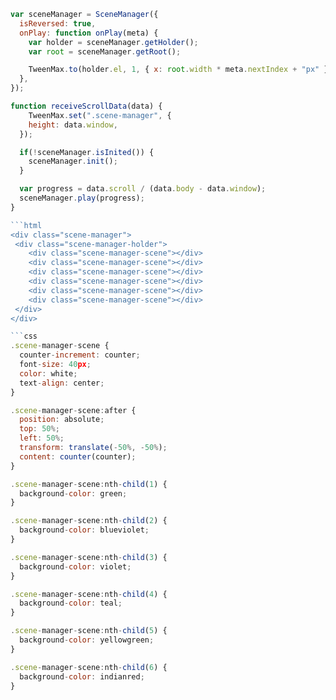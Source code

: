````javascript
var sceneManager = SceneManager({
  isReversed: true,
  onPlay: function onPlay(meta) {
    var holder = sceneManager.getHolder();
    var root = sceneManager.getRoot();

    TweenMax.to(holder.el, 1, { x: root.width * meta.nextIndex + "px" });
  },
});

function receiveScrollData(data) {
    TweenMax.set(".scene-manager", {
    height: data.window,
  });

  if(!sceneManager.isInited()) {
    sceneManager.init();
  }

  var progress = data.scroll / (data.body - data.window);
  sceneManager.play(progress);
}

```html
<div class="scene-manager">
 <div class="scene-manager-holder">
    <div class="scene-manager-scene"></div>
    <div class="scene-manager-scene"></div>
    <div class="scene-manager-scene"></div>
    <div class="scene-manager-scene"></div>
    <div class="scene-manager-scene"></div>
    <div class="scene-manager-scene"></div>
 </div>
</div>

```css
.scene-manager-scene {
  counter-increment: counter;
  font-size: 40px;
  color: white;
  text-align: center;
}

.scene-manager-scene:after {
  position: absolute;
  top: 50%;
  left: 50%;
  transform: translate(-50%, -50%);
  content: counter(counter);
}

.scene-manager-scene:nth-child(1) {
  background-color: green;
}

.scene-manager-scene:nth-child(2) {
  background-color: blueviolet;
}

.scene-manager-scene:nth-child(3) {
  background-color: violet;
}

.scene-manager-scene:nth-child(4) {
  background-color: teal;
}

.scene-manager-scene:nth-child(5) {
  background-color: yellowgreen;
}

.scene-manager-scene:nth-child(6) {
  background-color: indianred;
}
````
